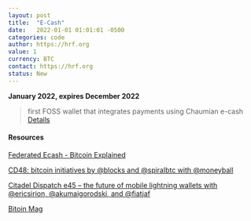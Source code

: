 ```yaml
---
layout: post
title:  "E-Cash"
date:   2022-01-01 01:01:01 -0500
categories: code
author: https://hrf.org
value: 1
currency: BTC
contact: https://hrf.org
status: New
---
```


**January 2022, expires December 2022**

> first FOSS wallet that integrates payments using Chaumian e-cash
[Details](https://hrf.org/strike-hrf-bounty)

#### Resources

[Federated Ecash - Bitcoin Explained](https://www.youtube.com/watch?v=alyYNIX0m3o)

[CD48: bitcoin initiatives by @blocks and @spiralbtc with @moneyball](https://citadeldispatch.com/cd48/)

[Citadel Dispatch e45 – the future of mobile lightning wallets with @ericsirion, @akumaigorodski, and @fiatjaf](https://citadeldispatch.com/cd45/)

[Bitoin Mag](https://bitcoinmagazine.com/business/hrf-strike-launch-lightning-bounty-in-bitcoin)


